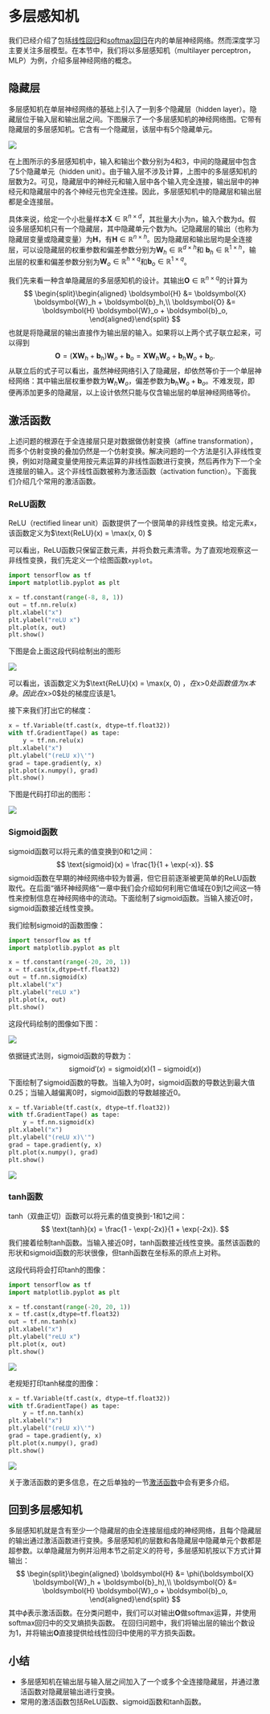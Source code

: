 # 多层感知机

我们已经介绍了包括[线性回归](../ch1p1/linear-regression.md)和[softmax回归](../ch1p1/softmax-regression.md)在内的单层神经网络。然而深度学习主要关注多层模型。在本节中，我们将以多层感知机（multilayer perceptron，MLP）为例，介绍多层神经网络的概念。



## 隐藏层

多层感知机在单层神经网络的基础上引入了一到多个隐藏层（hidden layer）。隐藏层位于输入层和输出层之间。下图展示了一个多层感知机的神经网络图。它带有隐藏层的多层感知机。它含有一个隐藏层，该层中有5个隐藏单元。

![](./src/multilayer-perceptron/mlp.svg)

在上图所示的多层感知机中，输入和输出个数分别为4和3，中间的隐藏层中包含了5个隐藏单元（hidden unit）。由于输入层不涉及计算，上图中的多层感知机的层数为2。可见，隐藏层中的神经元和输入层中各个输入完全连接，输出层中的神经元和隐藏层中的各个神经元也完全连接。因此，多层感知机中的隐藏层和输出层都是全连接层。

具体来说，给定一个小批量样本$\boldsymbol{X} \in \mathbb{R}^{n \times d}$，其批量大小为n，输入个数为d。假设多层感知机只有一个隐藏层，其中隐藏单元个数为h。记隐藏层的输出（也称为隐藏层变量或隐藏变量）为$\boldsymbol{H}$，有$\boldsymbol{H} \in \mathbb{R}^{n \times h}$。因为隐藏层和输出层均是全连接层，可以设隐藏层的权重参数和偏差参数分别为$\boldsymbol{W}_h \in \mathbb{R}^{d \times h}$和 $\boldsymbol{b}_h \in \mathbb{R}^{1 \times h}$，输出层的权重和偏差参数分别为$\boldsymbol{W}_o \in \mathbb{R}^{h \times q}$和$\boldsymbol{b}_o \in \mathbb{R}^{1 \times q}$。



我们先来看一种含单隐藏层的多层感知机的设计。其输出$\boldsymbol{O} \in \mathbb{R}^{n \times q}$的计算为
$$
\begin{split}\begin{aligned} \boldsymbol{H} &= \boldsymbol{X} \boldsymbol{W}_h + \boldsymbol{b}_h,\\ \boldsymbol{O} &= \boldsymbol{H} \boldsymbol{W}_o + \boldsymbol{b}_o, \end{aligned}\end{split}
$$
也就是将隐藏层的输出直接作为输出层的输入。如果将以上两个式子联立起来，可以得到
$$
\boldsymbol{O} = (\boldsymbol{X} \boldsymbol{W}_h + \boldsymbol{b}_h)\boldsymbol{W}_o + \boldsymbol{b}_o = \boldsymbol{X} \boldsymbol{W}_h\boldsymbol{W}_o + \boldsymbol{b}_h \boldsymbol{W}_o + \boldsymbol{b}_o.
$$
从联立后的式子可以看出，虽然神经网络引入了隐藏层，却依然等价于一个单层神经网络：其中输出层权重参数为$\boldsymbol{W}_h\boldsymbol{W}_o$，偏差参数为$\boldsymbol{b}_h \boldsymbol{W}_o + \boldsymbol{b}_o$。不难发现，即便再添加更多的隐藏层，以上设计依然只能与仅含输出层的单层神经网络等价。



## 激活函数

上述问题的根源在于全连接层只是对数据做仿射变换（affine transformation），而多个仿射变换的叠加仍然是一个仿射变换。解决问题的一个方法是引入非线性变换，例如对隐藏变量使用按元素运算的非线性函数进行变换，然后再作为下一个全连接层的输入。这个非线性函数被称为激活函数（activation function）。下面我们介绍几个常用的激活函数。

### ReLU函数

ReLU（rectified linear unit）函数提供了一个很简单的非线性变换。给定元素x，该函数定义为$\text{ReLU}(x) = \max(x, 0) $

可以看出，ReLU函数只保留正数元素，并将负数元素清零。为了直观地观察这一非线性变换，我们先定义一个绘图函数`xyplot`。

```python
import tensorflow as tf
import matplotlib.pyplot as plt

x = tf.constant(range(-8, 8, 1))
out = tf.nn.relu(x)
plt.xlabel("x")
plt.ylabel("reLU x")
plt.plot(x, out)
plt.show()
```

下图是会上面这段代码绘制出的图形

![](./src/multilayer-perceptron/myplot.png)

可以看出，该函数定义为$\text{ReLU}(x) = \max(x, 0) $，在$x>0$处函数值为$x$本身。因此在$x>0$处的梯度应该是1。

接下来我们打出它的梯度：

```python
x = tf.Variable(tf.cast(x, dtype=tf.float32))
with tf.GradientTape() as tape:
    y = tf.nn.relu(x)
plt.xlabel("x")
plt.ylabel("(reLU x)\'")
grad = tape.gradient(y, x)
plt.plot(x.numpy(), grad)
plt.show()
```

下图是代码打印出的图形：

![](./src/multilayer-perceptron/relugrad.png)

### Sigmoid函数

sigmoid函数可以将元素的值变换到0和1之间：
$$
\text{sigmoid}(x) = \frac{1}{1 + \exp(-x)}.
$$
sigmoid函数在早期的神经网络中较为普遍，但它目前逐渐被更简单的ReLU函数取代。在后面“循环神经网络”一章中我们会介绍如何利用它值域在0到1之间这一特性来控制信息在神经网络中的流动。下面绘制了sigmoid函数。当输入接近0时，sigmoid函数接近线性变换。

我们绘制sigmoid的函数图像：

```python
import tensorflow as tf
import matplotlib.pyplot as plt

x = tf.constant(range(-20, 20, 1))
x = tf.cast(x,dtype=tf.float32)
out = tf.nn.sigmoid(x)
plt.xlabel("x")
plt.ylabel("reLU x")
plt.plot(x, out)
plt.show()
```

这段代码绘制的图像如下图：

![](./src/multilayer-perceptron/sigmoid.png)

依据链式法则，sigmoid函数的导数为：
$$
\text{sigmoid}'(x) = \text{sigmoid}(x)\left(1-\text{sigmoid}(x)\right)
$$
下面绘制了sigmoid函数的导数。当输入为0时，sigmoid函数的导数达到最大值0.25；当输入越偏离0时，sigmoid函数的导数越接近0。

```python
x = tf.Variable(tf.cast(x, dtype=tf.float32))
with tf.GradientTape() as tape:
    y = tf.nn.sigmoid(x)
plt.xlabel("x")
plt.ylabel("(reLU x)\'")
grad = tape.gradient(y, x)
plt.plot(x.numpy(), grad)
plt.show()
```

![](./src/multilayer-perceptron/sigmoidgrad.png)



### tanh函数

tanh（双曲正切）函数可以将元素的值变换到-1和1之间：
$$
\text{tanh}(x) = \frac{1 - \exp(-2x)}{1 + \exp(-2x)}.
$$
我们接着绘制tanh函数。当输入接近0时，tanh函数接近线性变换。虽然该函数的形状和sigmoid函数的形状很像，但tanh函数在坐标系的原点上对称。

这段代码将会打印tanh的图像：

```python
import tensorflow as tf
import matplotlib.pyplot as plt

x = tf.constant(range(-20, 20, 1))
x = tf.cast(x,dtype=tf.float32)
out = tf.nn.tanh(x)
plt.xlabel("x")
plt.ylabel("reLU x")
plt.plot(x, out)
plt.show()
```

![](./src/multilayer-perceptron/tanh.png)

老规矩打印tanh梯度的图像：

```python
x = tf.Variable(tf.cast(x, dtype=tf.float32))
with tf.GradientTape() as tape:
    y = tf.nn.tanh(x)
plt.xlabel("x")
plt.ylabel("(reLU x)\'")
grad = tape.gradient(y, x)
plt.plot(x.numpy(), grad)
plt.show()
```

![](./src/multilayer-perceptron/tanhgrad.png)

关于激活函数的更多信息，在之后单独的一节[激活函数](./[3]activation-functions.md)中会有更多介绍。



## 回到多层感知机

多层感知机就是含有至少一个隐藏层的由全连接层组成的神经网络，且每个隐藏层的输出通过激活函数进行变换。多层感知机的层数和各隐藏层中隐藏单元个数都是超参数。以单隐藏层为例并沿用本节之前定义的符号，多层感知机按以下方式计算输出：
$$
\begin{split}\begin{aligned}
\boldsymbol{H} &= \phi(\boldsymbol{X} \boldsymbol{W}_h + \boldsymbol{b}_h),\\
\boldsymbol{O} &= \boldsymbol{H} \boldsymbol{W}_o + \boldsymbol{b}_o,
\end{aligned}\end{split}
$$
其中$\phi$表示激活函数。在分类问题中，我们可以对输出$\boldsymbol{O}$做softmax运算，并使用softmax回归中的交叉熵损失函数。 在回归问题中，我们将输出层的输出个数设为1，并将输出$\boldsymbol{O}$直接提供给线性回归中使用的平方损失函数。

## 小结

* 多层感知机在输出层与输入层之间加入了一个或多个全连接隐藏层，并通过激活函数对隐藏层输出进行变换。
* 常用的激活函数包括ReLU函数、sigmoid函数和tanh函数。